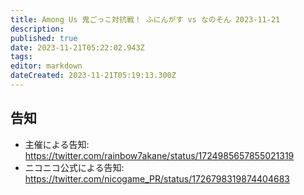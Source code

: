 ```yaml
---
title: Among Us 鬼ごっこ対抗戦！ ふにんがす vs なのそん 2023-11-21
description: 
published: true
date: 2023-11-21T05:22:02.943Z
tags: 
editor: markdown
dateCreated: 2023-11-21T05:19:13.300Z
---
```


## 告知

- 主催による告知: https://twitter.com/rainbow7akane/status/1724985657855021319
- ニコニコ公式による告知: https://twitter.com/nicogame_PR/status/1726798319874404683
